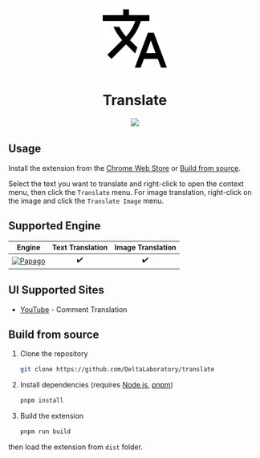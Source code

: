 <p align="center"><img src="public/icon.png" width="128" height="128"></p>
<h1 align="center">Translate</h1>
<p align="center">
  <a href="https://chromewebstore.google.com/detail/translator/cdeikfpejpfongpmmngmiecgmlojfplo">
  <img src="https://img.shields.io/chrome-web-store/v/cdeikfpejpfongpmmngmiecgmlojfplo?label=Chrome%20Extension&style=for-the-badge&logo=google-chrome&logoColor=white&color=4285F4">
  </a>
</p>

## Usage
Install the extension from the [Chrome Web Store](https://chrome.google.com/webstore/detail/translator/cdeikfpejpfongpmmngmiecgmlojfplo) or [Build from source](#build-from-source).

Select the text you want to translate and right-click to open the context menu, then click the `Translate` menu. For image translation, right-click on the image and click the `Translate Image` menu.

## Supported Engine
|                             Engine                              | Text Translation | Image Translation |
|:---------------------------------------------------------------:|:----------------:|:-----------------:|
| [![Papago](./public/icon/papago.ico)](https://papago.naver.com) |        ✔️        |        ✔️         |

## UI Supported Sites
- [YouTube](https://www.youtube.com) - Comment Translation

## Build from source
1. Clone the repository
    ```bash
    git clone https://github.com/DeltaLaboratory/translate
    ```
2. Install dependencies (requires [Node.js](https://nodejs.org/en/), [pnpm](https://pnpm.js.org/))
    ```bash
    pnpm install
    ```
3. Build the extension
    ```bash
    pnpm run build
    ```
then load the extension from `dist` folder.
